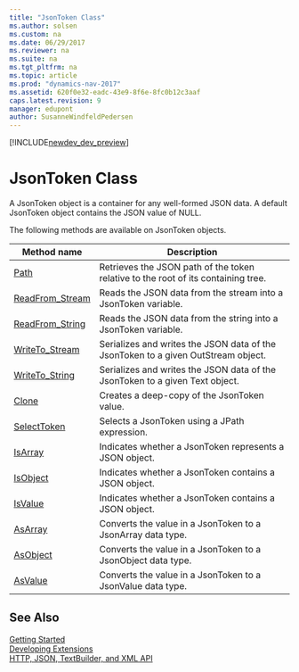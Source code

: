 ```yaml
---
title: "JsonToken Class"
ms.author: solsen
ms.custom: na
ms.date: 06/29/2017
ms.reviewer: na
ms.suite: na
ms.tgt_pltfrm: na
ms.topic: article
ms.prod: "dynamics-nav-2017"
ms.assetid: 620f0e32-eadc-43e9-8f6e-8fc0b12c3aaf
caps.latest.revision: 9
manager: edupont
author: SusanneWindfeldPedersen
---
```


[!INCLUDE[newdev_dev_preview](../includes/newdev_dev_preview.md)]

# JsonToken Class

A JsonToken object is a container for any well-formed JSON data. A default JsonToken object contains the JSON value of NULL.

The following methods are available on JsonToken objects.

|Method name|Description|
|-----------|-----------|
|[Path](jsontoken-path-method.md)|Retrieves the JSON path of the token relative to the root of its containing tree.|
|[ReadFrom_Stream](jsontoken-readfrom-stream-method.md)|Reads the JSON data from the stream into a JsonToken variable.|
|[ReadFrom_String](jsontoken-readfrom-string-method.md)|Reads the JSON data from the string into a JsonToken variable.|
|[WriteTo_Stream](jsontoken-writeto-stream-method.md)|Serializes and writes the JSON data of the JsonToken to a given OutStream object.|
|[WriteTo_String](jsontoken-writeto-string-method.md)|Serializes and writes the JSON data of the JsonToken to a given Text object.|
|[Clone](jsontoken-clone-method.md)|Creates a deep-copy of the JsonToken value.|
|[SelectToken](jsontoken-selecttoken-method.md)|Selects a JsonToken using a JPath expression.|
|[IsArray](jsontoken-isarray-method.md)|Indicates whether a JsonToken represents a JSON object.|
|[IsObject](jsontoken-isobject-method.md)|Indicates whether a JsonToken contains a JSON object.|
|[IsValue](jsontoken-isvalue-method.md)|Indicates whether a JsonToken contains a JSON object.|
|[AsArray](jsontoken-asarray-method.md)|Converts the value in a JsonToken to a JsonArray data type.|
|[AsObject](jsontoken-asobject-method.md)|Converts the value in a JsonToken to a JsonObject data type.|
|[AsValue](jsontoken-asvalue-method.md)|Converts the value in a JsonToken to a JsonValue data type.|

## See Also
[Getting Started](../devenv-get-started.md)  
[Developing Extensions](../devenv-dev-overview.md)  
[HTTP, JSON, TextBuilder, and XML API](../devenv-restapi-overview.md)  

